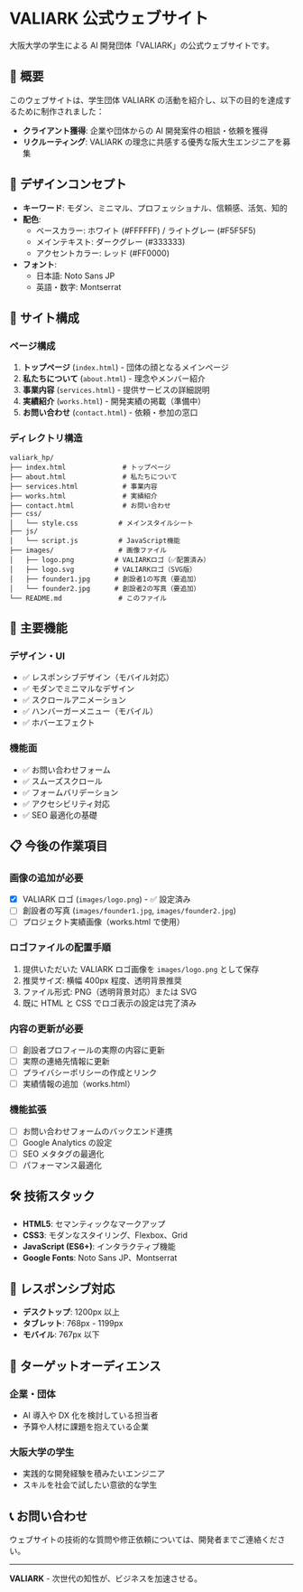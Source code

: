 # VALIARK 公式ウェブサイト

大阪大学の学生による AI 開発団体「VALIARK」の公式ウェブサイトです。

## 🌟 概要

このウェブサイトは、学生団体 VALIARK の活動を紹介し、以下の目的を達成するために制作されました：

- **クライアント獲得**: 企業や団体からの AI 開発案件の相談・依頼を獲得
- **リクルーティング**: VALIARK の理念に共感する優秀な阪大生エンジニアを募集

## 🎨 デザインコンセプト

- **キーワード**: モダン、ミニマル、プロフェッショナル、信頼感、活気、知的
- **配色**:
  - ベースカラー: ホワイト (#FFFFFF) / ライトグレー (#F5F5F5)
  - メインテキスト: ダークグレー (#333333)
  - アクセントカラー: レッド (#FF0000)
- **フォント**:
  - 日本語: Noto Sans JP
  - 英語・数字: Montserrat

## 📁 サイト構成

### ページ構成

1. **トップページ** (`index.html`) - 団体の顔となるメインページ
2. **私たちについて** (`about.html`) - 理念やメンバー紹介
3. **事業内容** (`services.html`) - 提供サービスの詳細説明
4. **実績紹介** (`works.html`) - 開発実績の掲載（準備中）
5. **お問い合わせ** (`contact.html`) - 依頼・参加の窓口

### ディレクトリ構造

```
valiark_hp/
├── index.html              # トップページ
├── about.html              # 私たちについて
├── services.html           # 事業内容
├── works.html              # 実績紹介
├── contact.html            # お問い合わせ
├── css/
│   └── style.css          # メインスタイルシート
├── js/
│   └── script.js          # JavaScript機能
├── images/                # 画像ファイル
│   ├── logo.png          # VALIARKロゴ（✅配置済み）
│   ├── logo.svg          # VALIARKロゴ（SVG版）
│   ├── founder1.jpg      # 創設者1の写真（要追加）
│   └── founder2.jpg      # 創設者2の写真（要追加）
└── README.md              # このファイル
```

## 🚀 主要機能

### デザイン・UI

- ✅ レスポンシブデザイン（モバイル対応）
- ✅ モダンでミニマルなデザイン
- ✅ スクロールアニメーション
- ✅ ハンバーガーメニュー（モバイル）
- ✅ ホバーエフェクト

### 機能面

- ✅ お問い合わせフォーム
- ✅ スムーズスクロール
- ✅ フォームバリデーション
- ✅ アクセシビリティ対応
- ✅ SEO 最適化の基礎

## 📋 今後の作業項目

### 画像の追加が必要

- [x] VALIARK ロゴ (`images/logo.png`) - ✅ 設定済み
- [ ] 創設者の写真 (`images/founder1.jpg`, `images/founder2.jpg`)
- [ ] プロジェクト実績画像（works.html で使用）

### ロゴファイルの配置手順

1. 提供いただいた VALIARK ロゴ画像を `images/logo.png` として保存
2. 推奨サイズ: 横幅 400px 程度、透明背景推奨
3. ファイル形式: PNG（透明背景対応）または SVG
4. 既に HTML と CSS でロゴ表示の設定は完了済み

### 内容の更新が必要

- [ ] 創設者プロフィールの実際の内容に更新
- [ ] 実際の連絡先情報に更新
- [ ] プライバシーポリシーの作成とリンク
- [ ] 実績情報の追加（works.html）

### 機能拡張

- [ ] お問い合わせフォームのバックエンド連携
- [ ] Google Analytics の設定
- [ ] SEO メタタグの最適化
- [ ] パフォーマンス最適化

## 🛠️ 技術スタック

- **HTML5**: セマンティックなマークアップ
- **CSS3**: モダンなスタイリング、Flexbox、Grid
- **JavaScript (ES6+)**: インタラクティブ機能
- **Google Fonts**: Noto Sans JP、Montserrat

## 📱 レスポンシブ対応

- **デスクトップ**: 1200px 以上
- **タブレット**: 768px - 1199px
- **モバイル**: 767px 以下

## 🎯 ターゲットオーディエンス

### 企業・団体

- AI 導入や DX 化を検討している担当者
- 予算や人材に課題を抱えている企業

### 大阪大学の学生

- 実践的な開発経験を積みたいエンジニア
- スキルを社会で試したい意欲的な学生

## 📞 お問い合わせ

ウェブサイトの技術的な質問や修正依頼については、開発者までご連絡ください。

---

**VALIARK** - 次世代の知性が、ビジネスを加速させる。
